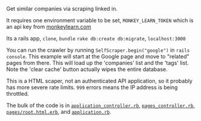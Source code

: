 Get similar companies via scraping linked in.

It requires one environment variable to be set, `MONKEY_LEARN_TOKEN` which is an api key from
[monkeylearn.com](http://monkeylearn.com) 

Its a rails app, `clone`, `bundle` `rake db:create db:migrate`, `localhost:3000`

You can run the crawler by running `SelfScraper.begin("google")` in `rails console`. This example will start
at the Google  page and move to "related" pages from there. This will load up the 
'companies' list and the 'tags' list. Note the 'clear cache' button actually wipes the
entire database.  

This is a HTML scaper, not an authenticated API application, so it probably has
more severe rate limits. `999` errors means the IP address is being throttled. 

The bulk of the code is in [`application_controller.rb`](https://github.com/MaxPleaner/tagger/blob/master/app/controllers/application_controller.rb),
[`pages_controller.rb`](https://github.com/MaxPleaner/tagger/blob/master/app/controllers/pages_controller.rb),
[`pages/root.html.erb`](https://github.com/MaxPleaner/tagger/blob/master/app/views/pages/root.html.erb),
and [`application.rb`](https://github.com/MaxPleaner/tagger/blob/master/config/application.rb).